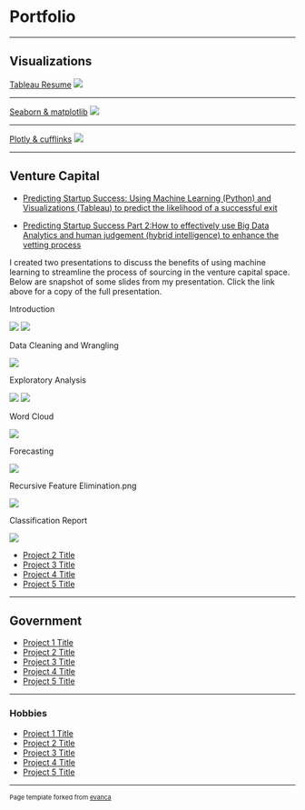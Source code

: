 # Portfolio

---

## Visualizations  

[Tableau Resume](https://public.tableau.com/profile/ayacancode#!/vizhome/Resume_16150534844580/Summary)
<img src="images/githubio.png?raw=true"/>

---
[Seaborn & matplotlib](/pdf/sample_presentation.pdf)
<img src="images/dummy_thumbnail.jpg?raw=true"/>

---
[Plotly & cufflinks](http://example.com/)
<img src="images/dummy_thumbnail.jpg?raw=true"/>

---

## Venture Capital

- [Predicting Startup Success: Using Machine Learning (Python) and Visualizations (Tableau) to predict the likelihood of a successful exit](/pdf/Startup_success_pt1_Aya_Spencer.pdf)

- [Predicting Startup Success Part 2:How to effectively use Big Data Analytics and human judgement (hybrid intelligence) to enhance the vetting process](/pdf/Startup_success_part2_Aya_Spencer.pdf)

I created two presentations to discuss the benefits of using machine learning to streamline the process of sourcing in the venture capital space. Below are snapshot of some slides from my presentation. Click the link above for a copy of the full presentation. 

Introduction
 
<img src="images/introduction.png?raw=true"/> <img src="images/data cleaning and wrangling.png?raw=true"/>

Data Cleaning and Wrangling

<img src="images/data cleaning and wrangling.png?raw=true"/>

Exploratory Analysis 

<img src="images/exploratory analysis .png?raw=true"/>
<img src="images/exploratory analysis using tableau.png?raw=true"/>

Word Cloud 

<img src="images/word cloud analysis .png?raw=true"/>

Forecasting 

<img src="images/forecasting .png?raw=true"/>

Recursive Feature Elimination.png

<img src="images/recursive feature elimination.png?raw=true"/>

Classification Report 

<img src="images/classification report.png?raw=true"/>
  
- [Project 2 Title](http://example.com/)
- [Project 3 Title](http://example.com/)
- [Project 4 Title](http://example.com/)
- [Project 5 Title](http://example.com/)

---

## Government

- [Project 1 Title](http://example.com/)
- [Project 2 Title](http://example.com/)
- [Project 3 Title](http://example.com/)
- [Project 4 Title](http://example.com/)
- [Project 5 Title](http://example.com/)

---

### Hobbies 

- [Project 1 Title](http://example.com/)
- [Project 2 Title](http://example.com/)
- [Project 3 Title](http://example.com/)
- [Project 4 Title](http://example.com/)
- [Project 5 Title](http://example.com/)

---
<p style="font-size:11px">Page template forked from <a href="https://github.com/evanca/quick-portfolio">evanca</a></p>
<!-- Remove above link if you don't want to attibute -->
